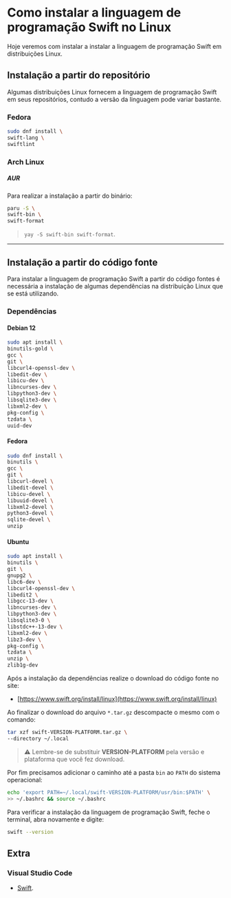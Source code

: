 # Como instalar a linguagem de programação Swift no Linux

Hoje veremos com instalar a instalar a linguagem de programação Swift em distribuições Linux.

## Instalação a partir do repositório

Algumas distribuições Linux fornecem a linguagem de programação Swift em seus repositórios, contudo a versão da linguagem pode variar bastante.

### Fedora

```bash
sudo dnf install \
swift-lang \
swiftlint
```

### Arch Linux

##### AUR

Para realizar a instalação a partir do binário:

```bash
paru -S \
swift-bin \
swift-format
```

> `yay -S swift-bin swift-format`.

---

## Instalação a partir do código fonte

Para instalar a linguagem de programação Swift a partir do código fontes é necessária a instalação de algumas dependências na distribuição Linux que se está utilizando.

### Dependências

#### Debian 12

```bash
sudo apt install \
binutils-gold \
gcc \
git \
libcurl4-openssl-dev \
libedit-dev \
libicu-dev \
libncurses-dev \
libpython3-dev \
libsqlite3-dev \
libxml2-dev \
pkg-config \
tzdata \
uuid-dev
```

#### Fedora

```bash
sudo dnf install \
binutils \
gcc \
git \
libcurl-devel \
libedit-devel \
libicu-devel \
libuuid-devel \
libxml2-devel \
python3-devel \
sqlite-devel \
unzip
```

#### Ubuntu

```bash
sudo apt install \
binutils \
git \
gnupg2 \
libc6-dev \
libcurl4-openssl-dev \
libedit2 \
libgcc-13-dev \
libncurses-dev \
libpython3-dev \
libsqlite3-0 \
libstdc++-13-dev \
libxml2-dev \
libz3-dev \
pkg-config \
tzdata \
unzip \
zlib1g-dev
```

Após a instalação da dependências realize o download do código fonte no site:

- [https://www.swift.org/install/linux](https://www.swift.org/install/linux)
    
Ao finalizar o download do arquivo `*.tar.gz` descompacte o mesmo com o comando:

```bash
tar xzf swift-VERSION-PLATFORM.tar.gz \
--directory ~/.local
```

> ⚠️ Lembre-se de substituir **VERSION-PLATFORM** pela versão e plataforma que você fez download.

Por fim precisamos adicionar o caminho até a pasta `bin` ao `PATH` do sistema operacional:

```bash
echo 'export PATH=~/.local/swift-VERSION-PLATFORM/usr/bin:$PATH' \
>> ~/.bashrc && source ~/.bashrc
```

Para verificar a instalação da linguagem de programação Swift, feche o terminal, abra novamente e digite:

```bash
swift --version
```

## Extra

### Visual Studio Code

- [Swift](https://marketplace.visualstudio.com/items?itemName=swiftlang.swift-vscode).
